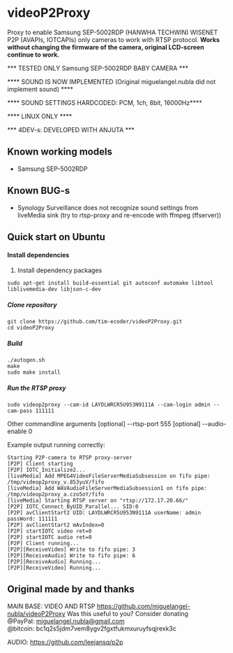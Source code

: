# videoP2Proxy
Proxy to enable Samsung SEP-5002RDP (HANWHA TECHWIN) WISENET P2P (AVAPIs, IOTCAPIs) only cameras to work with RTSP protocol.
**Works without changing the firmware of the camera, original LCD-screen continue to work.**

*** TESTED ONLY Samsung SEP-5002RDP BABY CAMERA ***

**** SOUND IS NOW IMPLEMENTED (Original miguelangel.nubla did not implement sound) ****

**** SOUND SETTINGS HARDCODED: PCM, 1ch, 8bit, 16000Hz****

**** LINUX ONLY ****

*** 4DEV-s: DEVELOPED WITH ANJUTA ***

 Known working models
-----------
* Samsung SEP-5002RDP

 Known BUG-s
-----------
* Synology Surveillance does not recognize sound settings from liveMedia sink (try to rtsp-proxy and re-encode with ffmpeg (ffserver))

Quick start on Ubuntu
-----------

#### Install dependencies
1. Install dependency packages
```
sudo apt-get install build-essential git autoconf automake libtool liblivemedia-dev libjson-c-dev
```
##### Clone repository
```
git clone https://github.com/tim-ecoder/videoP2Proxy.git
cd videoP2Proxy
```

##### Build
```
./autogen.sh
make
sudo make install
```

##### Run the RTSP proxy 
```
sudo videop2proxy --cam-id LAYDLWRCR5U953N9111A --cam-login admin --cam-pass 111111
```
Other commandline arguments [optional] --rtsp-port 555 [optional] --audio-enable 0

Example output running correctly:
```
Starting P2P-camera to RTSP proxy-server
[P2P] Client starting
[P2P] IOTC_Initialize2...
[liveMedia] Add MPEG4VideoFileServerMediaSubsession on fifo pipe: /tmp/videop2proxy_v.853yuV/fifo
[liveMedia] Add WAVAudioFileServerMediaSubsession1 on fifo pipe: /tmp/videop2proxy_a.czo5oY/fifo
[liveMedia] Starting RTSP server on "rtsp://172.17.20.66/"
[P2P] IOTC_Connect_ByUID_Parallel... SID:0
[P2P] avClientStart2 UID: LAYDLWRCR5U953N9111A userName: admin passWord: 111111
[P2P] avClientStart2 mAvIndex=0
[P2P] startIOTC video ret=0
[P2P] startIOTC audio ret=0
[P2P] Client running...
[P2P][ReceiveVideo] Write to fifo pipe: 3
[P2P][ReceiveAudio] Write to fifo pipe: 6
[P2P][ReceiveAudio] Running...
[P2P][ReceiveVideo] Running...

```


Original made by and thanks
-----------
MAIN BASE: VIDEO AND RTSP
https://github.com/miguelangel-nubla/videoP2Proxy
Was this useful to you? Consider donating  
@PayPal: miguelangel.nubla@gmail.com  
@bitcoin: bc1q2s5jdm7vem8ygv2fgxtfukmxuruyfsqjrexk3c

AUDIO:
https://github.com/leejansq/p2p
